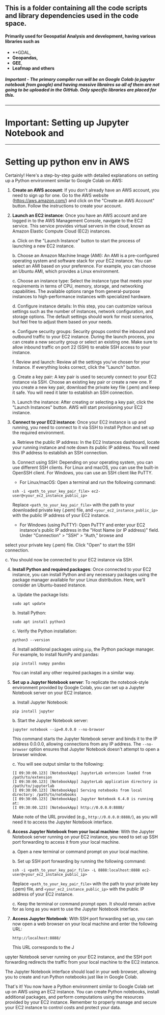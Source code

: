 ## This is a folder containing all the code scripts and library dependencies used in the code space.

#### Primarily used for Geospatial Analysis and development, having various libraries such as 
* **GDAL, 
* **Geopandas,** 
* **GEE**, 
* **Leafmap and others**

##### Important - The primary compiler run will be on Google Colab (*a jupyter notebook from google*) and having massive libraires so all of them are not going to be uploaded in the GitHub. Only specific libraries are placed for this.
---
# Important: Setting up Jupyter Notebook and 
---
# Setting up python env in AWS
Certainly! Here's a step-by-step guide with detailed explanations on setting up a Python environment similar to Google Colab on AWS:

1. **Create an AWS account**: If you don't already have an AWS account, you need to sign up for one. Go to the AWS website (https://aws.amazon.com/) and click on the "Create an AWS Account" button. Follow the instructions to create your account.

2. **Launch an EC2 instance**: Once you have an AWS account and are logged in to the AWS Management Console, navigate to the EC2 service. This service provides virtual servers in the cloud, known as Amazon Elastic Compute Cloud (EC2) instances.

   a. Click on the "Launch Instance" button to start the process of launching a new EC2 instance.

   b. Choose an Amazon Machine Image (AMI): An AMI is a pre-configured operating system and software stack for your EC2 instance. You can select an AMI based on your preference. For example, you can choose an Ubuntu AMI, which provides a Linux environment.

   c. Choose an instance type: Select the instance type that meets your requirements in terms of CPU, memory, storage, and networking capabilities. The available options range from general-purpose instances to high-performance instances with specialized hardware.

   d. Configure instance details: In this step, you can customize various settings such as the number of instances, network configuration, and storage options. The default settings should work for most scenarios, but feel free to adjust them based on your needs.

   e. Configure security groups: Security groups control the inbound and outbound traffic to your EC2 instance. During the launch process, you can create a new security group or select an existing one. Make sure to allow inbound traffic on port 22 (SSH) to enable SSH access to your instance.

   f. Review and launch: Review all the settings you've chosen for your instance. If everything looks correct, click the "Launch" button.

   g. Create a key pair: A key pair is used to securely connect to your EC2 instance via SSH. Choose an existing key pair or create a new one. If you create a new key pair, download the private key file (.pem) and keep it safe. You will need it later to establish an SSH connection.

   h. Launch the instance: After creating or selecting a key pair, click the "Launch Instances" button. AWS will start provisioning your EC2 instance.

3. **Connect to your EC2 instance**: Once your EC2 instance is up and running, you need to connect to it via SSH to install Python and set up the required environment.

   a. Retrieve the public IP address: In the EC2 Instances dashboard, locate your running instance and note down its public IP address. You will need this IP address to establish an SSH connection.

   b. Connect using SSH: Depending on your operating system, you can use different SSH clients. For Linux and macOS, you can use the built-in OpenSSH client. For Windows, you can use an SSH client like PuTTY.

      - For Linux/macOS: Open a terminal and run the following command:
      ```
      ssh -i <path_to_your_key_pair_file> ec2-user@<your_ec2_instance_public_ip>
      ```
      Replace `<path_to_your_key_pair_file>` with the path to your downloaded private key (.pem) file, and `<your_ec2_instance_public_ip>` with the public IP address of your EC2 instance.

      - For Windows (using PuTTY): Open PuTTY and enter your EC2 instance's public IP address in the "Host Name (or IP address)" field. Under "Connection" > "SSH" > "Auth," browse and

 select your private key (.pem) file. Click "Open" to start the SSH connection.

   c. You should now be connected to your EC2 instance via SSH.

4. **Install Python and required packages**: Once connected to your EC2 instance, you can install Python and any necessary packages using the package manager available for your Linux distribution. Here, we'll consider an Ubuntu-based instance.

   a. Update the package lists:
   ```
   sudo apt update
   ```

   b. Install Python:
   ```
   sudo apt install python3
   ```

   c. Verify the Python installation:
   ```
   python3 --version
   ```

   d. Install additional packages using `pip`, the Python package manager. For example, to install NumPy and pandas:
   ```
   pip install numpy pandas
   ```

   You can install any other required packages in a similar way.

5. **Set up a Jupyter Notebook server**: To replicate the notebook-style environment provided by Google Colab, you can set up a Jupyter Notebook server on your EC2 instance.

   a. Install Jupyter Notebook:
   ```
   pip install jupyter
   ```

   b. Start the Jupyter Notebook server:
   ```
   jupyter notebook --ip=0.0.0.0 --no-browser
   ```

   This command starts the Jupyter Notebook server and binds it to the IP address 0.0.0.0, allowing connections from any IP address. The `--no-browser` option ensures that Jupyter Notebook doesn't attempt to open a browser window.

   c. You will see output similar to the following:
   ```
   [I 09:30:00.123] [NotebookApp] JupyterLab extension loaded from /path/to/extension
   [I 09:30:00.123] [NotebookApp] JupyterLab application directory is /path/to/jupyterlab
   [I 09:30:00.123] [NotebookApp] Serving notebooks from local directory: /path/to/notebooks
   [I 09:30:00.123] [NotebookApp] Jupyter Notebook 6.4.0 is running at:
   [I 09:30:00.123] [NotebookApp] http://0.0.0.0:8888/
   ```

   Make note of the URL provided (e.g., `http://0.0.0.0:8888/`), as you will need it to access the Jupyter Notebook interface.

6. **Access Jupyter Notebook from your local machine**: With the Jupyter Notebook server running on your EC2 instance, you need to set up SSH port forwarding to access it from your local machine.

   a. Open a new terminal or command prompt on your local machine.

   b. Set up SSH port forwarding by running the following command:
   ```
   ssh -i <path_to_your_key_pair_file> -L 8888:localhost:8888 ec2-user@<your_ec2_instance_public_ip>
   ```
   Replace `<path_to_your_key_pair_file>` with the path to your private key (.pem) file, and `<your_ec2_instance_public_ip>` with the public IP address of your EC2 instance.

   c. Keep the terminal or command prompt open. It should remain active for as long as you want to use the Jupyter Notebook interface.

7. **Access Jupyter Notebook**: With SSH port forwarding set up, you can now open a web browser on your local machine and enter the following URL:
   ```
   http://localhost:8888/
   ```

   This URL corresponds to the J

upyter Notebook server running on your EC2 instance, and the SSH port forwarding redirects the traffic from your local machine to the EC2 instance.

   The Jupyter Notebook interface should load in your web browser, allowing you to create and run Python notebooks just like in Google Colab.

That's it! You now have a Python environment similar to Google Colab set up on AWS using an EC2 instance. You can create Python notebooks, install additional packages, and perform computations using the resources provided by your EC2 instance. Remember to properly manage and secure your EC2 instance to control costs and protect your data.